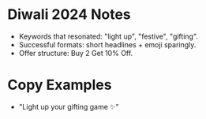 # Diwali 2024 Notes
- Keywords that resonated: "light up", "festive", "gifting".
- Successful formats: short headlines + emoji sparingly.
- Offer structure: Buy 2 Get 10% Off.

# Copy Examples
- "Light up your gifting game ✨"
